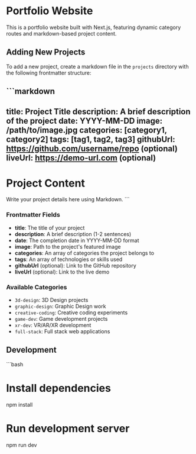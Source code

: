 # Portfolio Website

This is a portfolio website built with Next.js, featuring dynamic category routes and markdown-based project content.

## Adding New Projects

To add a new project, create a markdown file in the `projects` directory with the following frontmatter structure:

\`\`\`markdown
---
title: Project Title
description: A brief description of the project
date: YYYY-MM-DD
image: /path/to/image.jpg
categories: [category1, category2]
tags: [tag1, tag2, tag3]
githubUrl: https://github.com/username/repo (optional)
liveUrl: https://demo-url.com (optional)
---

# Project Content

Write your project details here using Markdown.
\`\`\`

### Frontmatter Fields

- **title**: The title of your project
- **description**: A brief description (1-2 sentences)
- **date**: The completion date in YYYY-MM-DD format
- **image**: Path to the project's featured image
- **categories**: An array of categories the project belongs to
- **tags**: An array of technologies or skills used
- **githubUrl** (optional): Link to the GitHub repository
- **liveUrl** (optional): Link to the live demo

### Available Categories

- `3d-design`: 3D Design projects
- `graphic-design`: Graphic Design work
- `creative-coding`: Creative coding experiments
- `game-dev`: Game development projects
- `xr-dev`: VR/AR/XR development
- `full-stack`: Full stack web applications

## Development

\`\`\`bash
# Install dependencies
npm install

# Run development server
npm run dev
